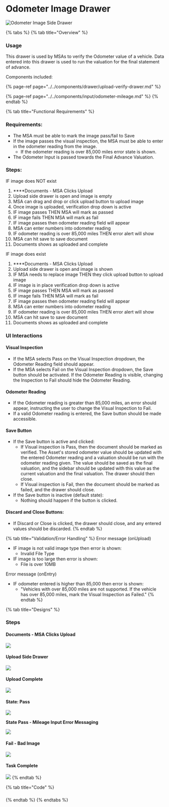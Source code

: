 # Odometer Image Drawer

![Odometer Image Side Drawer](../../.gitbook/assets/odometer-onload.png)

{% tabs %}
{% tab title="Overview" %}
### Usage

This drawer is used by MSAs to verify the Odometer value of a vehicle. Data entered into this drawer is used to run the valuation for the final statement of advance.

Components included:

{% page-ref page="../../components/drawer/upload-verify-drawer.md" %}

{% page-ref page="../../components/input/odometer-mileage.md" %}
{% endtab %}

{% tab title="Functional Requirements" %}
### Requirements:

* The MSA must be able to mark the image pass/fail to Save
* If the image passes the visual inspection, the MSA must be able to enter in the odometer reading from the image. 
  * If the odometer reading is over 85,000 miles error state is shown.
* The Odometer Input is passed towards the Final Advance Valuation. 

### Steps:

IF image does NOT exist

1.  ****Documents - MSA Clicks Upload
2. Upload side drawer is open and image is empty
3. MSA can drag and drop or click upload button to upload image
4. Once image is uploaded, verification drop down is active
5. IF image passes THEN MSA will mark as passed
6. IF image fails THEN MSA will mark as fail
7. IF image passes then odometer reading field will appear
8. MSA can enter numbers into odometer reading
9. IF odometer reading is over 85,000 miles THEN error alert will show
10. MSA can hit save to save document
11. Documents shows as uploaded and complete

IF image does exist

1.  ****Documents - MSA Clicks Upload
2. Upload side drawer is open and image is shown
3. IF MSA needs to replace image THEN they  click upload button to upload image
4. IF image is in place verification drop down is active
5. IF image passes THEN MSA will mark as passed
6. IF image fails THEN MSA will mark as fail
7. IF image passes then odometer reading field will appear
8. MSA can enter numbers into odometer reading
9. IF odometer reading is over 85,000 miles THEN error alert will show
10. MSA can hit save to save document
11. Documents shows as uploaded and complete

### UI Interactions

#### Visual Inspection

* If the MSA selects Pass on the Visual Inspection dropdown, the Odometer Reading field should appear.
* If the MSA selects Fail on the Visual Inspection dropdown, the Save button should be activated. If the Odometer Reading is visible, changing the Inspection to Fail should hide the Odometer Reading.

#### Odometer Reading

* If the Odometer reading is greater than 85,000 miles, an error should appear, instructing the user to change the Visual Inspection to Fail.
* If a valid Odometer reading is entered, the Save button should be made accessible.

#### Save Button

* If the Save button is active and clicked:
  * If Visual inspection is Pass, then the document should be marked as verified. The Asset's stored odometer value should be updated with the entered Odometer reading and a valuation should be run with the odometer reading given. The value should be saved as the final valuation, and the sidebar should be updated with this value as the current valuation and the final valuation. The drawer should then close.
  * If Visual inspection is Fail, then the document should be marked as failed, and the drawer should close.
* If the Save button is inactive \(default state\):
  * Nothing should happen if the button is clicked.

#### Discard and Close Buttons:

* If Discard or Close is clicked, the drawer should close, and any entered values should be discarded.
{% endtab %}

{% tab title="Validation/Error Handling" %}
Error message \(onUpload\)

* IF image is not valid image type then error is shown:
  * Invalid File Type
* IF image is too large then error is shown:
  * File is over 10MB

Error message \(onEntry\)

* IF odometer entered is higher than 85,000 then error is shown:
  * "Vehicles with over 85,000 miles are not supported. If the vehicle has over 85,000 miles, mark the Visual Inspection as Failed."
{% endtab %}

{% tab title="Designs" %}
### Steps

#### Documents - MSA Clicks Upload

![](../../.gitbook/assets/direct-lease-documents-onload.png)

#### Upload Side Drawer

![](../../.gitbook/assets/screen-shot-2021-09-29-at-4.23.12-pm%20%281%29.png)

#### Upload Complete

![](../../.gitbook/assets/odometer-onload.png)

#### State: Pass

![](../../.gitbook/assets/odometer-pass.png)

**State Pass - Mileage Input Error Messaging**

![](../../.gitbook/assets/odometer-fail-mileage.png)

#### Fail - Bad Image

![](../../.gitbook/assets/odometer-fail.png)

#### Task Complete

![](../../.gitbook/assets/direct-lease-documents-complete.png)
{% endtab %}

{% tab title="Code" %}
### 
{% endtab %}
{% endtabs %}












